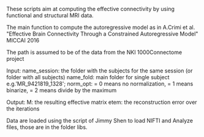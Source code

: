 These scripts aim at computing the effective connectivity by using functional and structural MRI data. 

The main function to compute the autoregressive model as in A.Crimi et al. "Effective Brain Connectivity Through a Constrained Autoregressive Model" MICCAI 2016
 
The path is assumed to be of the data from the NKI 1000Connectome project 

Input: 
name_session: the folder with the subjects for the same session (or folder with all subjects)
name_fold: main folder for single subject e.g.'MR_9421819_1328';
norm_opt: = 0 means no normalization, = 1 means binarize, = 2 means divide by the maximum

Output:
M: the resulting effective matrix
etem: the reconstruction error over the iterations

Data are loaded using the script of Jimmy Shen to load NIFTI and Analyze files, those are in the folder libs.
